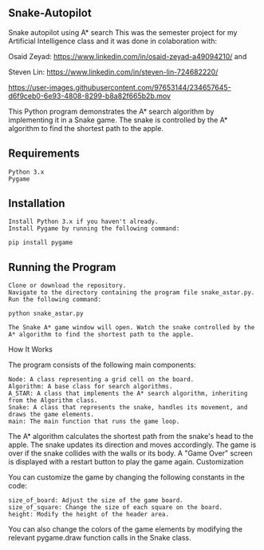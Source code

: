 ## Snake-Autopilot
Snake autopilot using A* search
This was the semester project for my Artificial Intelligence class and it was done in colaboration with:

Osaid Zeyad: https://www.linkedin.com/in/osaid-zeyad-a49094210/
and

Steven Lin: https://www.linkedin.com/in/steven-lin-724682220/

https://user-images.githubusercontent.com/97653144/234657645-d6f9ceb0-6e93-4808-8299-b8a82f665b2b.mov

This Python program demonstrates the A* search algorithm by implementing it in a Snake game. The snake is controlled by the A* algorithm to find the shortest path to the apple.

## Requirements

    Python 3.x
    Pygame

## Installation

    Install Python 3.x if you haven't already.
    Install Pygame by running the following command:
    
    pip install pygame
    
 ## Running the Program

    Clone or download the repository.
    Navigate to the directory containing the program file snake_astar.py.
    Run the following command:
    
    python snake_astar.py
    
    The Snake A* game window will open. Watch the snake controlled by the A* algorithm to find the shortest path to the apple.

How It Works

The program consists of the following main components:

    Node: A class representing a grid cell on the board.
    Algorithm: A base class for search algorithms.
    A_STAR: A class that implements the A* search algorithm, inheriting from the Algorithm class.
    Snake: A class that represents the snake, handles its movement, and draws the game elements.
    main: The main function that runs the game loop.

The A* algorithm calculates the shortest path from the snake's head to the apple. The snake updates its direction and moves accordingly. The game is over if the snake collides with the walls or its body. A "Game Over" screen is displayed with a restart button to play the game again.
Customization

You can customize the game by changing the following constants in the code:

    size_of_board: Adjust the size of the game board.
    size_of_square: Change the size of each square on the board.
    height: Modify the height of the header area.

You can also change the colors of the game elements by modifying the relevant pygame.draw function calls in the Snake class.
